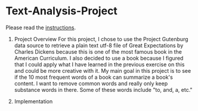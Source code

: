 # Text-Analysis-Project
 
Please read the [instructions](instructions.md).

1. Project Overview
For this project, I chose to use the Project Gutenburg data source to retrieve a plain text utf-8 file of Great Expectations by Charles Dickens because this is one of the most famous book in the American Curriculum. I also decided to use a book because I figured that I could apply what I have learned in the previous exercise on this and could be more creative with it. My main goal in this project is to see if the 10 most frequent words of a book can summarize a book's content. I want to remove common words and really only keep substance words in there. Some of these words include "to, and, a, etc." 

2. Implementation
